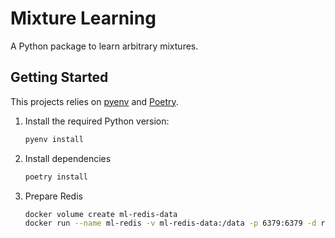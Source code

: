 # Mixture Learning

A Python package to learn arbitrary mixtures.

## Getting Started

This projects relies on [pyenv](https://github.com/pyenv/pyenv) and [Poetry](https://python-poetry.org/docs/).

1. Install the required Python version:

   ```bash
   pyenv install
   ```

2. Install dependencies

   ```bash
   poetry install
   ```
3. Prepare Redis

   ```bash
   docker volume create ml-redis-data
   docker run --name ml-redis -v ml-redis-data:/data -p 6379:6379 -d redis redis-server --save 60 1 --loglevel warning
   ```
